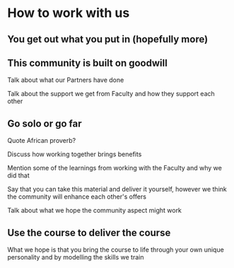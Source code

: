 # How to work with us

## You get out what you put in (hopefully more)


## This community is built on goodwill

Talk about what our Partners have done

Talk about the support we get from Faculty and how they support each other

## Go solo or go far

Quote African proverb?

Discuss how working together brings benefits

Mention some of the learnings from working with the Faculty and why we did that

Say that you can take this material and deliver it yourself, however we think the community will enhance each other's offers

Talk about what we hope the community aspect might work

## Use the course to deliver the course

What we hope is that you bring the course to life through your own unique personality and by modelling the skills we train



